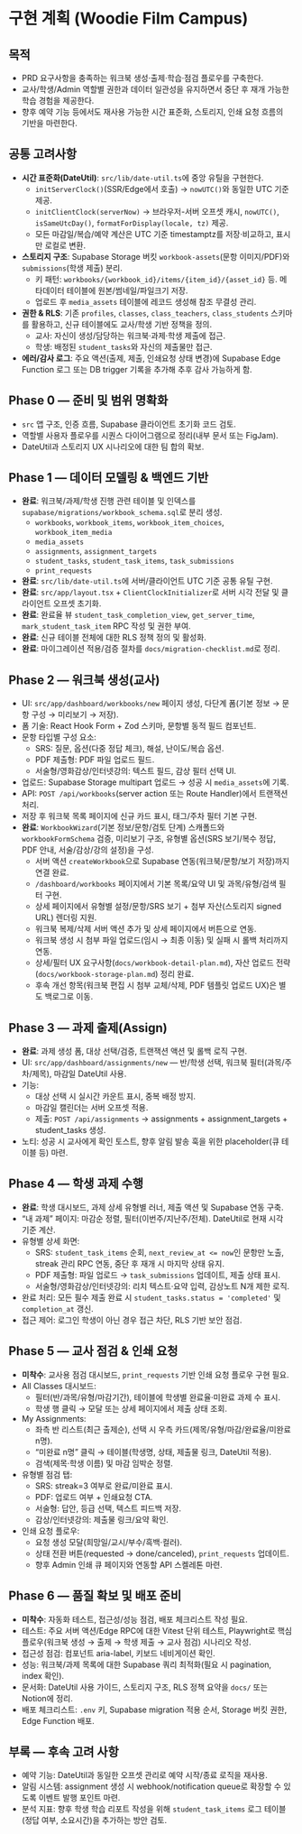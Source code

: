 # 구현 계획 (Woodie Film Campus)

## 목적
- PRD 요구사항을 충족하는 워크북 생성·출제·학습·점검 플로우를 구축한다.
- 교사/학생/Admin 역할별 권한과 데이터 일관성을 유지하면서 중단 후 재개 가능한 학습 경험을 제공한다.
- 향후 예약 기능 등에서도 재사용 가능한 시간 표준화, 스토리지, 인쇄 요청 흐름의 기반을 마련한다.

## 공통 고려사항
- **시간 표준화(DateUtil)**: `src/lib/date-util.ts`에 중앙 유틸을 구현한다.
  - `initServerClock()`(SSR/Edge에서 호출) → `nowUTC()`와 동일한 UTC 기준 제공.
  - `initClientClock(serverNow)` → 브라우저-서버 오프셋 캐시, `nowUTC()`, `isSameUtcDay()`, `formatForDisplay(locale, tz)` 제공.
  - 모든 마감일/복습/예약 계산은 UTC 기준 timestamptz를 저장·비교하고, 표시만 로컬로 변환.
- **스토리지 구조**: Supabase Storage 버킷 `workbook-assets`(문항 이미지/PDF)와 `submissions`(학생 제출) 분리.
  - 키 패턴: `workbooks/{workbook_id}/items/{item_id}/{asset_id}` 등. 메타데이터 테이블에 원본/썸네일/파일크기 저장.
  - 업로드 후 `media_assets` 테이블에 레코드 생성해 참조 무결성 관리.
- **권한 & RLS**: 기존 `profiles`, `classes`, `class_teachers`, `class_students` 스키마를 활용하고, 신규 테이블에도 교사/학생 기반 정책을 정의.
  - 교사: 자신이 생성/담당하는 워크북·과제·학생 제출에 접근.
  - 학생: 배정된 `student_tasks`와 자신의 제출물만 접근.
- **에러/감사 로그**: 주요 액션(출제, 제출, 인쇄요청 상태 변경)에 Supabase Edge Function 로그 또는 DB trigger 기록을 추가해 추후 감사 가능하게 함.

## Phase 0 — 준비 및 범위 명확화
- `src` 앱 구조, 인증 흐름, Supabase 클라이언트 초기화 코드 검토.
- 역할별 사용자 플로우를 시퀀스 다이어그램으로 정리(내부 문서 또는 FigJam).
- DateUtil과 스토리지 UX 시나리오에 대한 팀 합의 확보.

## Phase 1 — 데이터 모델링 & 백엔드 기반
- **완료**: 워크북/과제/학생 진행 관련 테이블 및 인덱스를 `supabase/migrations/workbook_schema.sql`로 분리 생성.
  - `workbooks`, `workbook_items`, `workbook_item_choices`, `workbook_item_media`
  - `media_assets`
  - `assignments`, `assignment_targets`
  - `student_tasks`, `student_task_items`, `task_submissions`
  - `print_requests`
- **완료**: `src/lib/date-util.ts`에 서버/클라이언트 UTC 기준 공통 유틸 구현.
- **완료**: `src/app/layout.tsx` + `ClientClockInitializer`로 서버 시각 전달 및 클라이언트 오프셋 초기화.
- **완료**: 완료율 뷰 `student_task_completion_view`, `get_server_time`, `mark_student_task_item` RPC 작성 및 권한 부여.
- **완료**: 신규 테이블 전체에 대한 RLS 정책 정의 및 활성화.
- **완료**: 마이그레이션 적용/검증 절차를 `docs/migration-checklist.md`로 정리.

## Phase 2 — 워크북 생성(교사)
- UI: `src/app/dashboard/workbooks/new` 페이지 생성, 다단계 폼(기본 정보 → 문항 구성 → 미리보기 → 저장).
- 폼 기술: React Hook Form + Zod 스키마, 문항별 동적 필드 컴포넌트.
- 문항 타입별 구성 요소:
  - SRS: 질문, 옵션(다중 정답 체크), 해설, 난이도/복습 옵션.
  - PDF 제출형: PDF 파일 업로드 필드.
  - 서술형/영화감상/인터넷강의: 텍스트 필드, 감상 필터 선택 UI.
- 업로드: Supabase Storage multipart 업로드 → 성공 시 `media_assets`에 기록.
- API: `POST /api/workbooks`(server action 또는 Route Handler)에서 트랜잭션 처리.
- 저장 후 워크북 목록 페이지에 신규 카드 표시, 태그/주차 필터 기본 구현.
- **완료**: `WorkbookWizard`(기본 정보/문항/검토 단계) 스캐폴드와 `workbookFormSchema` 검증, 미리보기 구조, 유형별 옵션(SRS 보기/복수 정답, PDF 안내, 서술/감상/강의 설정)을 구성.
  - 서버 액션 `createWorkbook`으로 Supabase 연동(워크북/문항/보기 저장)까지 연결 완료.
  - `/dashboard/workbooks` 페이지에서 기본 목록/요약 UI 및 과목/유형/검색 필터 구현.
  - 상세 페이지에서 유형별 설정/문항/SRS 보기 + 첨부 자산(스토리지 signed URL) 렌더링 지원.
  - 워크북 복제/삭제 서버 액션 추가 및 상세 페이지에서 버튼으로 연동.
  - 워크북 생성 시 첨부 파일 업로드(임시 → 최종 이동) 및 실패 시 롤백 처리까지 연동.
  - 상세/필터 UX 요구사항(`docs/workbook-detail-plan.md`), 자산 업로드 전략(`docs/workbook-storage-plan.md`) 정리 완료.
  - 후속 개선 항목(워크북 편집 시 첨부 교체/삭제, PDF 템플릿 업로드 UX)은 별도 백로그로 이동.

## Phase 3 — 과제 출제(Assign)
- **완료**: 과제 생성 폼, 대상 선택/검증, 트랜잭션 액션 및 롤백 로직 구현.
- UI: `src/app/dashboard/assignments/new` — 반/학생 선택, 워크북 필터(과목/주차/제목), 마감일 DateUtil 사용.
- 기능:
  - 대상 선택 시 실시간 카운트 표시, 중복 배정 방지.
  - 마감일 캘린더는 서버 오프셋 적용.
  - 제출: `POST /api/assignments` → assignments + assignment_targets + student_tasks 생성.
- 노티: 성공 시 교사에게 확인 토스트, 향후 알림 발송 훅을 위한 placeholder(큐 테이블 등) 마련.

## Phase 4 — 학생 과제 수행
- **완료**: 학생 대시보드, 과제 상세 유형별 러너, 제출 액션 및 Supabase 연동 구축.
- “내 과제” 페이지: 마감순 정렬, 필터(이번주/지난주/전체). DateUtil로 현재 시각 기준 계산.
- 유형별 상세 화면:
  - SRS: `student_task_items` 순회, `next_review_at <= now`인 문항만 노출, streak 관리 RPC 연동, 중단 후 재개 시 마지막 상태 유지.
  - PDF 제출형: 파일 업로드 → `task_submissions` 업데이트, 제출 상태 표시.
  - 서술형/영화감상/인터넷강의: 리치 텍스트·요약 입력, 감상노트 N개 제한 로직.
- 완료 처리: 모든 필수 제출 완료 시 `student_tasks.status = 'completed'` 및 `completion_at` 갱신.
- 접근 제어: 로그인 학생이 아닌 경우 접근 차단, RLS 기반 보안 점검.

## Phase 5 — 교사 점검 & 인쇄 요청
- **미착수**: 교사용 점검 대시보드, `print_requests` 기반 인쇄 요청 플로우 구현 필요.
- All Classes 대시보드:
  - 필터(반/과목/유형/마감기간), 테이블에 학생별 완료율·미완료 과제 수 표시.
  - 학생 행 클릭 → 모달 또는 상세 페이지에서 제출 상태 조회.
- My Assignments:
  - 좌측 반 리스트(최근 출제순), 선택 시 우측 카드(제목/유형/마감/완료율/미완료 n명).
  - “미완료 n명” 클릭 → 테이블(학생명, 상태, 제출물 링크, DateUtil 적용).
  - 검색(제목·학생 이름) 및 마감 임박순 정렬.
- 유형별 점검 탭:
  - SRS: streak=3 여부로 완료/미완료 표시.
  - PDF: 업로드 여부 + 인쇄요청 CTA.
  - 서술형: 답안, 등급 선택, 텍스트 피드백 저장.
  - 감상/인터넷강의: 제출물 링크/요약 확인.
- 인쇄 요청 플로우:
  - 요청 생성 모달(희망일/교시/부수/흑백·컬러).
  - 상태 전환 버튼(requested → done/canceled), `print_requests` 업데이트.
  - 향후 Admin 인쇄 큐 페이지와 연동할 API 스켈레톤 마련.

## Phase 6 — 품질 확보 및 배포 준비
- **미착수**: 자동화 테스트, 접근성/성능 점검, 배포 체크리스트 작성 필요.
- 테스트: 주요 서버 액션/Edge RPC에 대한 Vitest 단위 테스트, Playwright로 핵심 플로우(워크북 생성 → 출제 → 학생 제출 → 교사 점검) 시나리오 작성.
- 접근성 점검: 컴포넌트 aria-label, 키보드 네비게이션 확인.
- 성능: 워크북/과제 목록에 대한 Supabase 쿼리 최적화(필요 시 pagination, index 확인).
- 문서화: DateUtil 사용 가이드, 스토리지 구조, RLS 정책 요약을 `docs/` 또는 Notion에 정리.
- 배포 체크리스트: `.env` 키, Supabase migration 적용 순서, Storage 버킷 권한, Edge Function 배포.

## 부록 — 후속 고려 사항
- 예약 기능: DateUtil과 동일한 오프셋 관리로 예약 시작/종료 로직을 재사용.
- 알림 시스템: assignment 생성 시 webhook/notification queue로 확장할 수 있도록 이벤트 발행 포인트 마련.
- 분석 지표: 향후 학생 학습 리포트 작성을 위해 `student_task_items` 로그 테이블(정답 여부, 소요시간)을 추가하는 방안 검토.
